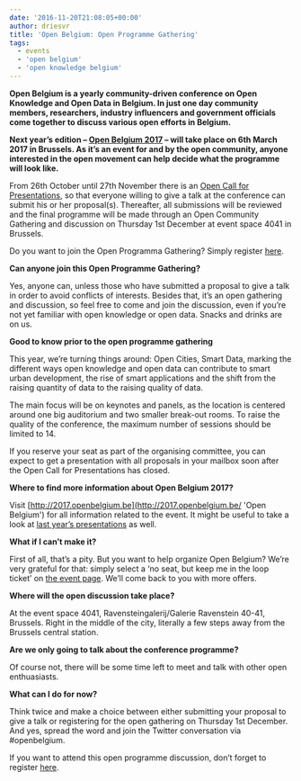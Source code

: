```yaml
---
date: '2016-11-20T21:08:05+00:00'
author: driesvr
title: 'Open Belgium: Open Programme Gathering'
tags:
  - events
  - 'open belgium'
  - 'open knowledge belgium'
---
```


**Open Belgium is a yearly community-driven conference on Open Knowledge and Open Data in Belgium. In just one day community members, researchers, industry influencers and government officials come together to discuss various open efforts in Belgium.**

**Next year’s edition – [Open Belgium 2017](http://2017.openbelgium.be/ 'Open Belgium') – will take place on 6th March 2017 in Brussels. As it’s an event for and by the open community, anyone interested in the open movement can help decide what the programme will look like.**

From 26th October until 27th November there is an [Open Call for Presentations](https://docs.google.com/forms/d/e/1FAIpQLSczqvrb6O5CmozvuNmB7o_GcwsmKAX4bX3QgqRXjwhn7ygjXA/viewform 'Open Call for Presentations'), so that everyone willing to give a talk at the conference can submit his or her proposal(s). Thereafter, all submissions will be reviewed and the final programme will be made through an Open Community Gathering and discussion on Thursday 1st December at event space 4041 in Brussels.

Do you want to join the Open Programma Gathering? Simply register [here](https://www.eventbrite.nl/e/open-belgium-open-programme-gathering-registration-29524777404).

**Can anyone join this Open Programme Gathering?**

Yes, anyone can, unless those who have submitted a proposal to give a talk in order to avoid conflicts of interests. Besides that, it’s an open gathering and discussion, so feel free to come and join the discussion, even if you’re not yet familiar with open knowledge or open data. Snacks and drinks are on us.

**Good to know prior to the open programme gathering**

This year, we’re turning things around: Open Cities, Smart Data, marking the different ways open knowledge and open data can contribute to smart urban development, the rise of smart applications and the shift from the raising quantity of data to the raising quality of data.

The main focus will be on keynotes and panels, as the location is centered around one big auditorium and two smaller break-out rooms. To raise the quality of the conference, the maximum number of sessions should be limited to 14.

If you reserve your seat as part of the organising committee, you can expect to get a presentation with all proposals in your mailbox soon after the Open Call for Presentations has closed.

**Where to find more information about Open Belgium 2017?**

Visit [http://2017.openbelgium.be](http://2017.openbelgium.be/ 'Open Belgium') for all information related to the event. It might be useful to take a look at [last year’s presentations](http://2016.openbelgium.be/presentations 'Open Belgium 2016 Presentations') as well.

**What if I can’t make it?**

First of all, that’s a pity. But you want to help organize Open Belgium? We’re very grateful for that: simply select a ‘no seat, but keep me in the loop ticket’ on [the event page](https://www.eventbrite.nl/e/open-belgium-open-programme-gathering-registration-29524777404). We’ll come back to you with more offers.

**Where will the open discussion take place?**

At the event space 4041, Ravensteingalerij/Galerie Ravenstein 40-41, Brussels. Right in the middle of the city, literally a few steps away from the Brussels central station.

**Are we only going to talk about the conference programme?**

Of course not, there will be some time left to meet and talk with other open enthuasiasts.

**What can I do for now?**

Think twice and make a choice between either submitting your proposal to give a talk or registering for the open gathering on Thursday 1st December. And yes, spread the word and join the Twitter conversation via #openbelgium.

If you want to attend this open programme discussion, don’t forget to register [here](https://www.eventbrite.nl/e/open-belgium-open-programme-gathering-registration-29524777404).
